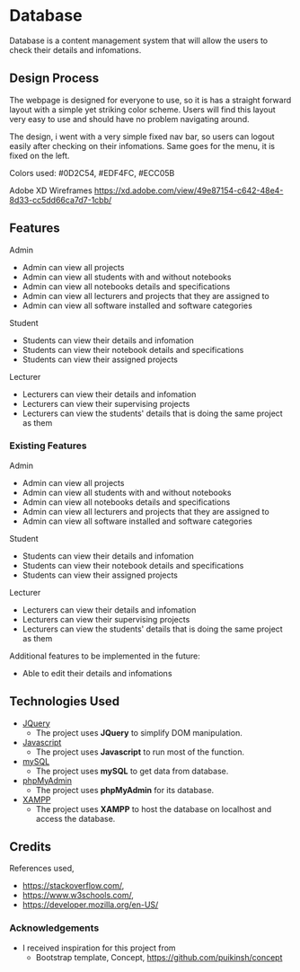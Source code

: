 # Database

Database is a content management system that will allow the users to check their details and infomations.
 
## Design Process
 
The webpage is designed for everyone to use, so it is has a straight forward layout with a simple yet striking color scheme. 
Users will find this layout very easy to use and should have no problem navigating around.

The design, i went with a very simple fixed nav bar, so users can logout easily after checking on their infomations.
Same goes for the menu, it is fixed on the left.

Colors used:
#0D2C54, #EDF4FC, #ECC05B

Adobe XD Wireframes
https://xd.adobe.com/view/49e87154-c642-48e4-8d33-cc5dd66ca7d7-1cbb/

## Features

Admin
 - Admin can view all projects
 - Admin can view all students with and without notebooks
 - Admin can view all notebooks details and specifications
 - Admin can view all lecturers and projects that they are assigned to
 - Admin can view all software installed and software categories

Student
 - Students can view their details and infomation
 - Students can view their notebook details and specifications
 - Students can view their assigned projects

Lecturer
 - Lecturers can view their details and infomation
 - Lecturers can view their supervising projects
 - Lecturers can view the students' details that is doing the same project as them

 
### Existing Features
Admin
 - Admin can view all projects
 - Admin can view all students with and without notebooks
 - Admin can view all notebooks details and specifications
 - Admin can view all lecturers and projects that they are assigned to
 - Admin can view all software installed and software categories

Student
 - Students can view their details and infomation
 - Students can view their notebook details and specifications
 - Students can view their assigned projects

Lecturer
 - Lecturers can view their details and infomation
 - Lecturers can view their supervising projects
 - Lecturers can view the students' details that is doing the same project as them

Additional features to be implemented in the future:
- Able to edit their details and infomations

## Technologies Used

- [JQuery](https://jquery.com)
    - The project uses **JQuery** to simplify DOM manipulation.
- [Javascript](https://www.javascript.com/)
    - The project uses **Javascript** to run most of the function.
- [mySQL](https://www.mysql.com/)
    - The project uses **mySQL** to get data from database.
- [phpMyAdmin](https://www.phpmyadmin.net/)
    - The project uses **phpMyAdmin** for its database.
- [XAMPP](https://www.apachefriends.org/index.html)
    - The project uses **XAMPP** to host the database on localhost and access the database.


## Credits

References used,
- https://stackoverflow.com/, 
- https://www.w3schools.com/, 
- https://developer.mozilla.org/en-US/

### Acknowledgements

- I received inspiration for this project from
    - Bootstrap template, Concept, https://github.com/puikinsh/concept

